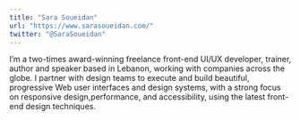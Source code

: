 ```yaml
---
title: "Sara Soueidan"
url: "https://www.sarasoueidan.com/"
twitter: "@SaraSoueidan"
---
```


I’m a two-times award-winning freelance front-end UI/UX developer, trainer, author and speaker based in Lebanon, working with companies across the globe. I partner with design teams to execute and build beautiful, progressive Web user interfaces and design systems, with a strong focus on responsive design,performance, and accessibility, using the latest front-end design techniques.
